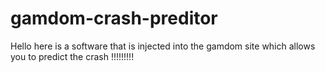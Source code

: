 # gamdom-crash-preditor
Hello here is a software that is injected into the gamdom site which allows you to predict the crash !!!!!!!!!
